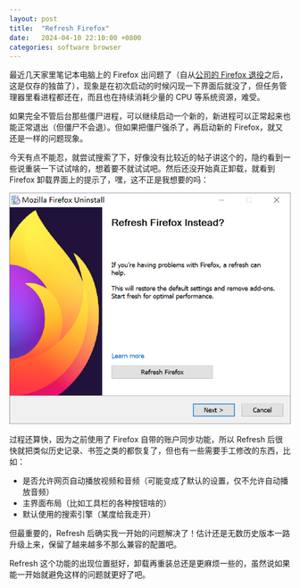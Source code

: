 ```yaml
---
layout: post
title:  "Refresh Firefox"
date:   2024-04-10 22:10:00 +0800
categories: software browser
---
```


最近几天家里笔记本电脑上的 Firefox 出问题了（自从[公司的 Firefox 退役](https://yingang.github.io/software/browser/2022/11/22/browser-headache.html)之后，这是仅存的独苗了），现象是在初次启动的时候闪现一下界面后就没了，但任务管理器里看进程都还在，而且也在持续消耗少量的 CPU 等系统资源，难受。

如果完全不管后台那些僵尸进程，可以继续启动一个新的，新进程可以正常起来也能正常退出（但僵尸不会退）。但如果把僵尸强杀了，再启动新的 Firefox，就又还是一样的问题现象。

今天有点不能忍，就尝试搜索了下，好像没有比较近的帖子讲这个的，隐约看到一些说重装一下试试啥的，想着要不就试试吧。然后还没开始真正卸载，就看到 Firefox 卸载界面上的提示了，嘿，这不正是我想要的吗：

![](/images/firefox_refresh.png)

过程还算快，因为之前使用了 Firefox 自带的账户同步功能，所以 Refresh 后很快就把类似历史记录、书签之类的都恢复了，但也有一些需要手工修改的东西，比如：

* 是否允许网页自动播放视频和音频（可能变成了默认的设置，仅不允许自动播放音频）
* 主界面布局（比如工具栏的各种按钮啥的）
* 默认使用的搜索引擎（某度给我走开）

但最重要的，Refresh 后确实我一开始的问题解决了！估计还是无数历史版本一路升级上来，保留了越来越多不那么兼容的配置吧。

Refresh 这个功能的出现位置挺好，卸载再重装总还是更麻烦一些的，虽然说如果能一开始就避免这样的问题就更好了吧。


<script src="https://utteranc.es/client.js"
        repo="yingang/yingang.github.io"
        issue-term="pathname"
        label="Comment"
        theme="github-light"
        crossorigin="anonymous"
        async>
</script>